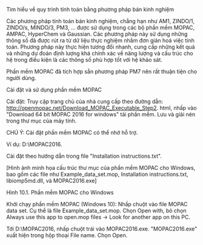 Tìm hiểu về quy trình tính toán bằng phương pháp bán kinh nghiệm

Các phương pháp tính toán bán kinh nghiệm, chẳng hạn như AM1, ZINDO/1, ZINDO/s, MINDO/3, PM3, ... được sử dụng trong các bộ phần mềm MOPAC, AMPAC, HyperChem và Gaussian. Các phương pháp này sử dụng những thông số đã được rút ra từ dữ liệu thực nghiệm nhằm đơn giản hoá việc tính toán. Phương pháp này thực hiện tương đối nhanh, cung cấp những kết quả và những dự đoán định lượng khá chính xác về năng lượng và cấu trúc cho hệ trong điều kiện là các thông số phù hợp tốt với hệ khảo sát.

Phần mềm MOPAC đã tích hợp sẵn phương pháp PM7 nên rất thuận tiện cho người dùng.

Cài đặt và sử dụng phần mềm MOPAC

Cài đặt: Truy cập trang chủ của nhà cung cấp theo đường dẫn: http://openmopac.net/Download_MOPAC_Executable_Step2. html, nhấp vào "Download 64 bit MOPAC 2016 for windows" tải phần mềm. Lưu và giải nén trong thư mục của máy tính.

CHÚ Ý: Cài đặt phần mềm MOPAC có thể nhờ hỗ trợ.

Ví dụ: D:\MOPAC2016.

Cài đặt theo hướng dẫn trong file "Installation instructions.txt".

[Hình ảnh minh họa cấu trúc thư mục của phần mềm MOPAC cho Windows, bao gồm các file như Example_data_set.mop, Installation instructions.txt, libiomp5md.dll, và MOPAC2016.exe]

Hình 10.1. Phần mềm MOPAC cho Windows

Khởi chạy phần mềm MOPAC (Windows 10): Nhấp chuột vào file MOPAC data set. Cụ thể là file Example_data_set.mop. Chọn Open with, bỏ chọn Always use this app to open.mop files → Look for another app on this PC.

Tới D:\MOPAC2016, nhấp chuột trái vào MOPAC2016.exe. "MOPAC2016.exe" xuất hiện trong hộp thoại File name. Chọn Open.